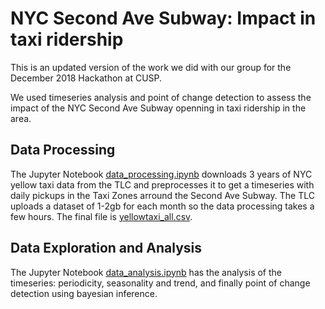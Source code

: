 # NYC Second Ave Subway: Impact in taxi ridership

This is an updated version of the work we did with our group for the December 2018 Hackathon at CUSP.

We used timeseries analysis and point of change detection to assess the impact of the NYC Second Ave Subway openning in taxi ridership in the area.

## Data Processing

The Jupyter Notebook [data_processing.ipynb](data_processing.ipynb) downloads 3 years of NYC yellow taxi data from the TLC and preprocesses it to get a timeseries with daily pickups in the Taxi Zones arround the Second Ave Subway. The TLC uploads a dataset of 1-2gb for each month so the data processing takes a few hours. The final file is [yellowtaxi_all.csv](yellowtaxi_all.csv).

## Data Exploration and Analysis

The Jupyter Notebook [data_analysis.ipynb](data_analysis.ipynb) has the analysis of the timeseries: periodicity, seasonality and trend, and finally point of change detection using bayesian inference.
